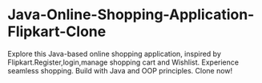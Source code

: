 # Java-Online-Shopping-Application-Flipkart-Clone
Explore this Java-based online shopping application, inspired by Flipkart.Register,login,manage shopping cart and Wishlist. Experience seamless shopping. Build with Java and OOP principles. Clone now!
